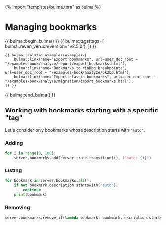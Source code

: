 {% import "templates/bulma.tera" as bulma %}

# Managing bookmarks

{{ bulma::begin_bulma() }}
    {{ bulma::tags(tags=[
        bulma::reven_version(version="v2.5.0"),
    ]) }}

    {{ bulma::related_examples(examples=[
        bulma::link(name="Export bookmarks", url=user_doc_root ~ "/examples-book/analyze/report/export_bookmarks.html"),
        bulma::link(name="Bookmarks to WinDbg breakpoints", url=user_doc_root ~ "/examples-book/analyze/bk2bp.html"),
        bulma::link(name="Import classic bookmarks", url=user_doc_root ~ "/examples-book/analyze/migration/import_bookmarks.html"),
    ]) }}
{{ bulma::end_bulma() }}

## Working with bookmarks starting with a specific "tag"

Let's consider only bookmarks whose description starts with `"auto"`.

### Adding

```py
for i in range(0, 100):
    server.bookmarks.add(server.trace.transition(i), f"auto: {i}")
```

### Listing

```py
for bookmark in server.bookmarks.all():
    if not bookmark.description.startswith("auto"):
        continue
    print(bookmark)
```

### Removing

```py
server.bookmarks.remove_if(lambda bookmark: bookmark.description.startswith("auto:"))
```
